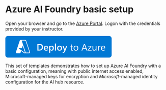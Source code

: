 # Azure AI Foundry basic setup

Open your browser and go to the [Azure Portal](https://portal.azure.com). Logon with the credentials provided by your instructor.

[![Deploy To Azure](https://raw.githubusercontent.com/Azure/azure-quickstart-templates/master/1-CONTRIBUTION-GUIDE/images/deploytoazure.svg?sanitize=true)](https://portal.azure.com/#create/Microsoft.Template/uri/https%3A%2F%2Fraw.githubusercontent.com%2Fdoruit%2Fglobal-ai-bootcamp-2025-workshop-ai-agents%2Frefs%2Fheads%2Fmain%2Finfra%2Fazuredeploy.json)


This set of templates demonstrates how to set up Azure AI Foundry with a basic configuration, meaning with public internet access enabled, Microsoft-managed keys for encryption and _Microsoft_-managed identity configuration for the AI hub resource.
